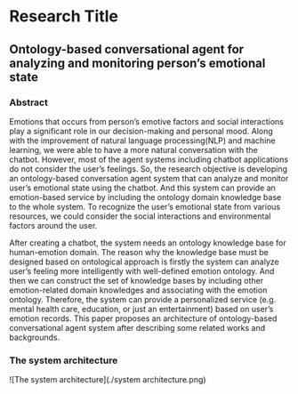 # Research Title
## Ontology-based conversational agent for analyzing and monitoring person’s emotional state

### Abstract
Emotions that occurs from person’s emotive factors and social interactions play a significant role in our decision-making and personal mood. Along with the improvement of natural language processing(NLP) and machine learning, we were able to have a more natural conversation with the chatbot. However, most of the agent systems including chatbot applications do not consider the user’s feelings. So, the research objective is developing an ontology-based conversation agent system that can analyze and monitor user’s emotional state using the chatbot. And this system can provide an emotion-based service by including the ontology domain knowledge base to the whole system. To recognize the user’s emotional state from various resources, we could consider the social interactions and environmental factors around the user.

After creating a chatbot, the system needs an ontology knowledge base for human-emotion domain. The reason why the knowledge base must be designed based on ontological approach is firstly the system can analyze user’s feeling more intelligently with well-defined emotion ontology. And then we can construct the set of knowledge bases by including other emotion-related domain knowledges and associating with the emotion ontology. Therefore, the system can provide a personalized service (e.g. mental health care, education, or just an entertainment) based on user’s emotion records. This paper proposes an architecture of ontology-based conversational agent system after describing some related works and backgrounds.

### The system architecture

![The system architecture](./system architecture.png)
